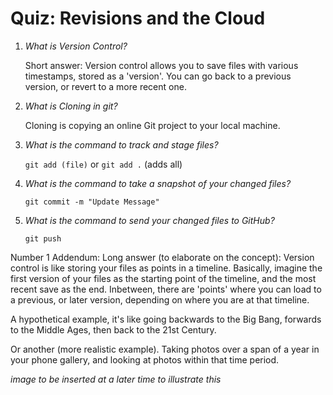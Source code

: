 # Quiz: Revisions and the Cloud

1. *What is Version Control?*

    Short answer: Version control allows you to save files with various timestamps, stored as a 'version'.
    You can go back to a previous version, or revert to a more recent one.

2. *What is Cloning in git?*

    Cloning is copying an online Git project to your local machine.

3. *What is the command to track and stage files?*

    `git add (file)` or `git add .` (adds all)

4. *What is the command to take a snapshot of your changed files?*

    `git commit -m "Update Message"`

5. *What is the command to send your changed files to GitHub?*

    `git push`


Number 1 Addendum:
Long answer (to elaborate on the concept):
Version control is like storing your files as points in a timeline. Basically, imagine
the first version of your files as the starting point of the timeline, and the most recent save as the end.
Inbetween, there are 'points' where you can load to a previous, or later version, depending on where
you are at that timeline.

A hypothetical example, it's like going backwards to the Big Bang, forwards to the Middle Ages, then back to the 21st Century.

Or another (more realistic example). Taking photos over a span of a year in your phone gallery, and looking at photos within that time period.

*image to be inserted at a later time to illustrate this*